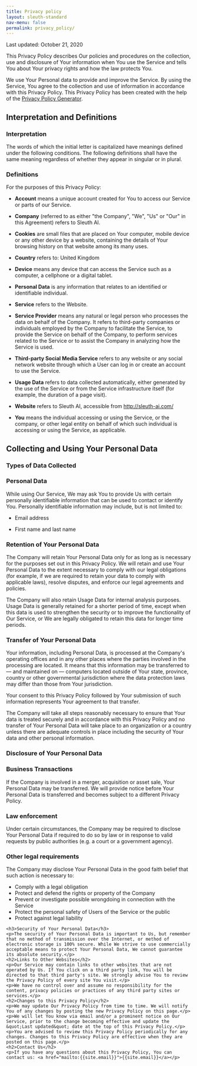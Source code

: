```yaml
---
title: Privacy policy
layout: sleuth-standard
nav-menu: false
permalink: privacy_policy/
---
```


<div class="main inner no-p-margin">
    <p>Last updated: October 21, 2020</p>
    <p>This Privacy Policy describes Our policies and procedures on the collection, use and disclosure of Your information when You use the Service and tells You about Your privacy rights and how the law protects You.</p>
    <p>We use Your Personal data to provide and improve the Service. By using the Service, You agree to the collection and use of information in accordance with this Privacy Policy. This Privacy Policy has been created with the help of the <a href="https://www.termsfeed.com/privacy-policy-generator/" target="_blank">Privacy Policy Generator</a>.</p>
    <h2>Interpretation and Definitions</h2>
    <h3>Interpretation</h3>
    <p>The words of which the initial letter is capitalized have meanings defined under the following conditions. The following definitions shall have the same meaning regardless of whether they appear in singular or in plural.</p>
    <h3>Definitions</h3>
    <p>For the purposes of this Privacy Policy:</p>
    <ul class="ul-dark">
    <li>
    <p><strong>Account</strong> means a unique account created for You to access our Service or parts of our Service.</p>
    </li>
    <li>
    <p><strong>Company</strong> (referred to as either &quot;the Company&quot;, &quot;We&quot;, &quot;Us&quot; or &quot;Our&quot; in this Agreement) refers to Sleuth AI.</p>
    </li>
    <li>
    <p><strong>Cookies</strong> are small files that are placed on Your computer, mobile device or any other device by a website, containing the details of Your browsing history on that website among its many uses.</p>
    </li>
    <li>
    <p><strong>Country</strong> refers to:  United Kingdom</p>
    </li>
    <li>
    <p><strong>Device</strong> means any device that can access the Service such as a computer, a cellphone or a digital tablet.</p>
    </li>
    <li>
    <p><strong>Personal Data</strong> is any information that relates to an identified or identifiable individual.</p>
    </li>
    <li>
    <p><strong>Service</strong> refers to the Website.</p>
    </li>
    <li>
    <p><strong>Service Provider</strong> means any natural or legal person who processes the data on behalf of the Company. It refers to third-party companies or individuals employed by the Company to facilitate the Service, to provide the Service on behalf of the Company, to perform services related to the Service or to assist the Company in analyzing how the Service is used.</p>
    </li>
    <li>
    <p><strong>Third-party Social Media Service</strong> refers to any website or any social network website through which a User can log in or create an account to use the Service.</p>
    </li>
    <li>
    <p><strong>Usage Data</strong> refers to data collected automatically, either generated by the use of the Service or from the Service infrastructure itself (for example, the duration of a page visit).</p>
    </li>
    <li>
    <p><strong>Website</strong> refers to Sleuth AI, accessible from <a href="http://sleuth-ai.com/" rel="external nofollow noopener" target="_blank">http://sleuth-ai.com/</a></p>
    </li>
    <li>
    <p><strong>You</strong> means the individual accessing or using the Service, or the company, or other legal entity on behalf of which such individual is accessing or using the Service, as applicable.</p>
    </li>
    </ul>
    <h2>Collecting and Using Your Personal Data</h2>
    <h3>Types of Data Collected</h3>
    <h3>Personal Data</h3>
    <p>While using Our Service, We may ask You to provide Us with certain personally identifiable information that can be used to contact or identify You. Personally identifiable information may include, but is not limited to:</p>
    <ul class="ul-dark">
    <li>
    <p>Email address</p>
    </li>
    <li>
    <p>First name and last name</p>
    </li>
    </ul>
    <h3>Retention of Your Personal Data</h3>
    <p>The Company will retain Your Personal Data only for as long as is necessary for the purposes set out in this Privacy Policy. We will retain and use Your Personal Data to the extent necessary to comply with our legal obligations (for example, if we are required to retain your data to comply with applicable laws), resolve disputes, and enforce our legal agreements and policies.</p>
    <p>The Company will also retain Usage Data for internal analysis purposes. Usage Data is generally retained for a shorter period of time, except when this data is used to strengthen the security or to improve the functionality of Our Service, or We are legally obligated to retain this data for longer time periods.</p>
    <h3>Transfer of Your Personal Data</h3>
    <p>Your information, including Personal Data, is processed at the Company's operating offices and in any other places where the parties involved in the processing are located. It means that this information may be transferred to — and maintained on — computers located outside of Your state, province, country or other governmental jurisdiction where the data protection laws may differ than those from Your jurisdiction.</p>
    <p>Your consent to this Privacy Policy followed by Your submission of such information represents Your agreement to that transfer.</p>
    <p>The Company will take all steps reasonably necessary to ensure that Your data is treated securely and in accordance with this Privacy Policy and no transfer of Your Personal Data will take place to an organization or a country unless there are adequate controls in place including the security of Your data and other personal information.</p>
    <h3>Disclosure of Your Personal Data</h3>
    <h3>Business Transactions</h3>
    <p>If the Company is involved in a merger, acquisition or asset sale, Your Personal Data may be transferred. We will provide notice before Your Personal Data is transferred and becomes subject to a different Privacy Policy.</p>
    <h3>Law enforcement</h3>
    <p>Under certain circumstances, the Company may be required to disclose Your Personal Data if required to do so by law or in response to valid requests by public authorities (e.g. a court or a government agency).</p>
    <h3>Other legal requirements</h3>
    <p>The Company may disclose Your Personal Data in the good faith belief that such action is necessary to:</p>
    <ul class="ul-dark">
    <li>Comply with a legal obligation</li>
    <li>Protect and defend the rights or property of the Company</li>
    <li>Prevent or investigate possible wrongdoing in connection with the Service</li>
    <li>Protect the personal safety of Users of the Service or the public</li>
    <li>Protect against legal liability</li>
    </ul>
    
    <h3>Security of Your Personal Data</h3>
    <p>The security of Your Personal Data is important to Us, but remember that no method of transmission over the Internet, or method of electronic storage is 100% secure. While We strive to use commercially acceptable means to protect Your Personal Data, We cannot guarantee its absolute security.</p>
    <h2>Links to Other Websites</h2>
    <p>Our Service may contain links to other websites that are not operated by Us. If You click on a third party link, You will be directed to that third party's site. We strongly advise You to review the Privacy Policy of every site You visit.</p>
    <p>We have no control over and assume no responsibility for the content, privacy policies or practices of any third party sites or services.</p>
    <h2>Changes to this Privacy Policy</h2>
    <p>We may update Our Privacy Policy from time to time. We will notify You of any changes by posting the new Privacy Policy on this page.</p>
    <p>We will let You know via email and/or a prominent notice on Our Service, prior to the change becoming effective and update the &quot;Last updated&quot; date at the top of this Privacy Policy.</p>
    <p>You are advised to review this Privacy Policy periodically for any changes. Changes to this Privacy Policy are effective when they are posted on this page.</p>
    <h2>Contact Us</h2>
    <p>If you have any questions about this Privacy Policy, You can contact us: <a href="mailto:{{site.email}}">{{site.email}}</a></p>

</div>